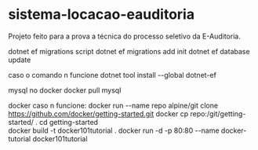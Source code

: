 # sistema-locacao-eauditoria
Projeto feito para a prova a técnica do processo seletivo da E-Auditoria.

dotnet ef migrations script
dotnet ef migrations add init
dotnet ef database update

caso o comando n funcione dotnet tool install --global dotnet-ef

mysql no docker
docker pull mysql

docker caso n funcione:
docker run --name repo alpine/git clone https://github.com/docker/getting-started.git
docker cp repo:/git/getting-started/ . 
cd getting-started   
docker build -t docker101tutorial .
docker run -d -p 80:80 --name docker-tutorial docker101tutorial
